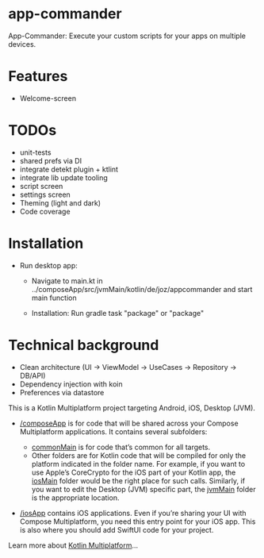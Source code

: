 # app-commander

App-Commander: Execute your custom scripts for your apps on multiple devices.

# Features

- Welcome-screen

# TODOs

- unit-tests
- shared prefs via DI
- integrate detekt plugin + ktlint
- integrate lib update tooling
- script screen
- settings screen
- Theming (light and dark)
- Code coverage

# Installation

- Run desktop app:
    - Navigate to main.kt in ../composeApp/src/jvmMain/kotlin/de/joz/appcommander and start main
      function

    - Installation: Run gradle task "package" or "package<platform>"

# Technical background

- Clean architecture (UI -> ViewModel -> UseCases -> Repository -> DB/API)
- Dependency injection with koin
- Preferences via datastore

This is a Kotlin Multiplatform project targeting Android, iOS, Desktop (JVM).

* [/composeApp](./composeApp/src) is for code that will be shared across your Compose Multiplatform
  applications.
  It contains several subfolders:
    - [commonMain](./composeApp/src/commonMain/kotlin) is for code that’s common for all targets.
    - Other folders are for Kotlin code that will be compiled for only the platform indicated in the
      folder name.
      For example, if you want to use Apple’s CoreCrypto for the iOS part of your Kotlin app,
      the [iosMain](./composeApp/src/iosMain/kotlin) folder would be the right place for such calls.
      Similarly, if you want to edit the Desktop (JVM) specific part,
      the [jvmMain](./composeApp/src/jvmMain/kotlin)
      folder is the appropriate location.

* [/iosApp](./iosApp/iosApp) contains iOS applications. Even if you’re sharing your UI with Compose
  Multiplatform,
  you need this entry point for your iOS app. This is also where you should add SwiftUI code for
  your project.

Learn more
about [Kotlin Multiplatform](https://www.jetbrains.com/help/kotlin-multiplatform-dev/get-started.html)…
